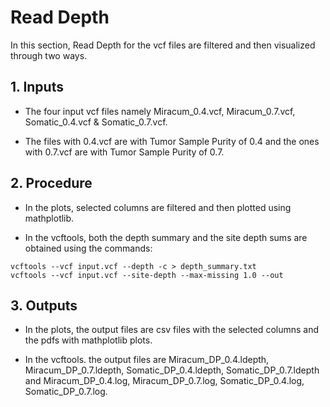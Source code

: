 # Read Depth

In this section, Read Depth for the vcf files are filtered and then visualized through two ways.

## 1. Inputs

* The four input vcf files namely Miracum_0.4.vcf, Miracum_0.7.vcf, Somatic_0.4.vcf & Somatic_0.7.vcf.

* The files with 0.4.vcf are with Tumor Sample Purity of 0.4 and the ones with 0.7.vcf are with Tumor Sample Purity of 0.7.

## 2. Procedure

* In the plots, selected columns are filtered and then plotted using mathplotlib.

* In the vcftools, both the depth summary and the site depth sums are obtained using the commands: 

```
vcftools --vcf input.vcf --depth -c > depth_summary.txt
vcftools --vcf input.vcf --site-depth --max-missing 1.0 --out
```

## 3. Outputs

* In the plots, the output files are csv files with the selected columns and the pdfs with mathplotlib plots.

* In the vcftools. the output files are Miracum_DP_0.4.ldepth, Miracum_DP_0.7.ldepth, Somatic_DP_0.4.ldepth, Somatic_DP_0.7.ldepth and Miracum_DP_0.4.log, Miracum_DP_0.7.log, Somatic_DP_0.4.log, Somatic_DP_0.7.log.
